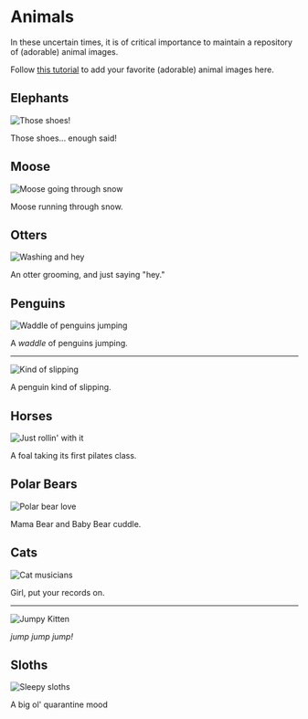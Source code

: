 # Animals

In these uncertain times, it is of critical importance to maintain a repository of (adorable) animal images.

Follow [this tutorial](../Tutorials/Animals.md) to add your favorite (adorable) animal images here.

## Elephants

![Those shoes!](https://media.giphy.com/media/SWKyABQ08mbXW/giphy.gif)

Those shoes... enough said!

## Moose

![Moose going through snow](https://media.giphy.com/media/OK5bgtzJ5u2Fa/giphy.gif)

Moose running through snow.

## Otters

![Washing and hey](https://media.giphy.com/media/73v1HppfeWkEg/giphy.gif)

An otter grooming, and just saying "hey." 

## Penguins

![Waddle of penguins jumping](https://media.giphy.com/media/aYTf2pXrF8Sgo/giphy.gif)

A _waddle_ of penguins jumping.

---

![Kind of slipping](https://media.giphy.com/media/DqY8dWBiMus24/giphy.gif)

A penguin kind of slipping.

## Horses

![Just rollin' with it](https://data.whicdn.com/images/239453188/original.gif)

A foal taking its first pilates class.

## Polar Bears

![Polar bear love](https://media.giphy.com/media/rwqtumawean2o/giphy.gif) 

Mama Bear and Baby Bear cuddle.

## Cats

![Cat musicians](https://media.giphy.com/media/t7MWRoExDRF72/giphy.gif)

Girl, put your records on.

---

![Jumpy Kitten](https://media.giphy.com/media/12bjQ7uASAaCKk/giphy.gif)

_jump jump jump!_

## Sloths

![Sleepy sloths](https://www.pbh2.com/wordpress/wp-content/uploads/2012/10/funniest-animal-gifs-sloth-chilling.gif)

A big ol' quarantine mood
